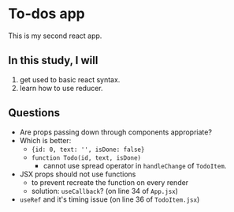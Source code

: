 # To-dos app
This is my second react app.
## In this study, I will
1. get used to basic react syntax.
2. learn how to use reducer.
## Questions
- Are props passing down through components appropriate?
- Which is better:
  - `{id: 0, text: '', isDone: false}`
  - `function Todo(id, text, isDone)`
    - cannot use spread operator in `handleChange` of `TodoItem`.
- JSX props should not use functions
  - to prevent recreate the function on every render
  - solution: `useCallback`? (on line 34 of `App.jsx`)
- `useRef` and it's timing issue (on line 36 of `TodoItem.jsx`)

